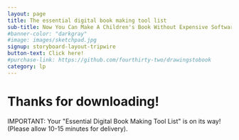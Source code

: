 ```yaml
---
layout: page
title: The essential digital book making tool list
sub-title: Now You Can Make A Children's Book Without Expensive Software!
#banner-color: "darkgray"
#image: images/sketchpad.jpg
signup: storyboard-layout-tripwire
button-text: Click here!
#purchase-link: https://github.com/fourthirty-two/drawingstobook
category: lp
---
```

Thanks for downloading!
=======================

IMPORTANT: Your "Essential Digital Book Making Tool List" is on its way! (Please allow 10-15 minutes for delivery).

